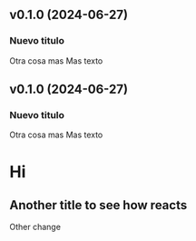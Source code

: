 ## v0.1.0 (2024-06-27)

### Nuevo titulo
 Otra cosa mas
Mas texto

## v0.1.0 (2024-06-27)

### Nuevo titulo
 Otra cosa mas
Mas texto

# Hi
## Another title to see how reacts
Other change
